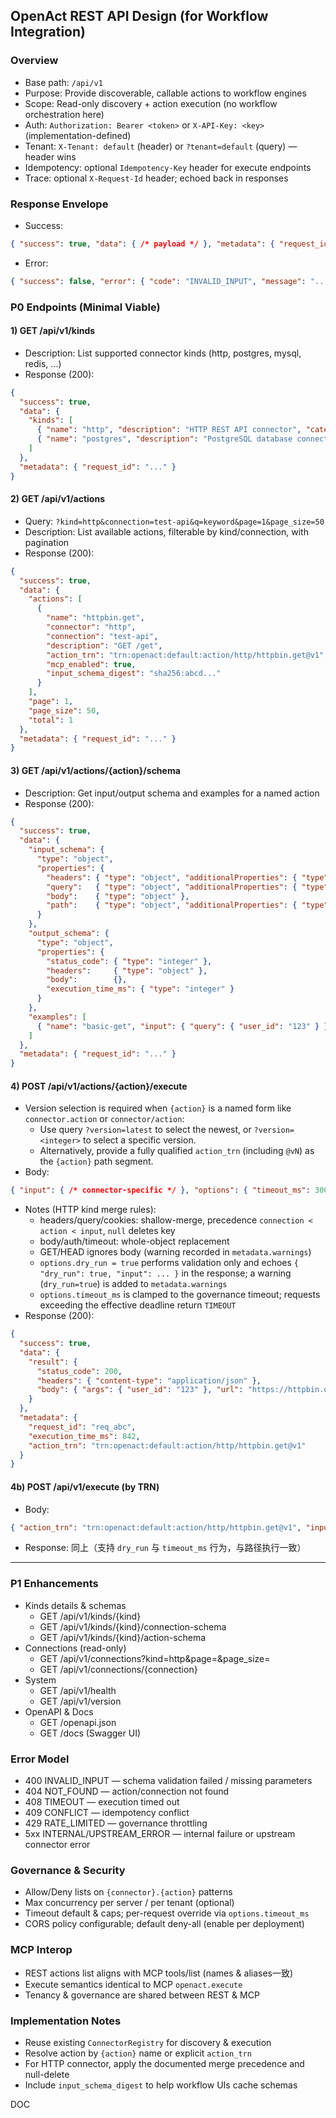 ## OpenAct REST API Design (for Workflow Integration)

### Overview
- Base path: `/api/v1`
- Purpose: Provide discoverable, callable actions to workflow engines
- Scope: Read-only discovery + action execution (no workflow orchestration here)
- Auth: `Authorization: Bearer <token>` or `X-API-Key: <key>` (implementation-defined)
- Tenant: `X-Tenant: default` (header) or `?tenant=default` (query) — header wins
- Idempotency: optional `Idempotency-Key` header for execute endpoints
- Trace: optional `X-Request-Id` header; echoed back in responses

### Response Envelope
- Success:
```json
{ "success": true, "data": { /* payload */ }, "metadata": { "request_id": "...", "execution_time_ms": 123 } }
```
- Error:
```json
{ "success": false, "error": { "code": "INVALID_INPUT", "message": "...", "details": { } }, "metadata": { "request_id": "..." } }
```

### P0 Endpoints (Minimal Viable)

#### 1) GET /api/v1/kinds
- Description: List supported connector kinds (http, postgres, mysql, redis, ...)
- Response (200):
```json
{
  "success": true,
  "data": {
    "kinds": [
      { "name": "http", "description": "HTTP REST API connector", "category": "web" },
      { "name": "postgres", "description": "PostgreSQL database connector", "category": "database" }
    ]
  },
  "metadata": { "request_id": "..." }
}
```

#### 2) GET /api/v1/actions
- Query: `?kind=http&connection=test-api&q=keyword&page=1&page_size=50`
- Description: List available actions, filterable by kind/connection, with pagination
- Response (200):
```json
{
  "success": true,
  "data": {
    "actions": [
      {
        "name": "httpbin.get",
        "connector": "http",
        "connection": "test-api",
        "description": "GET /get",
        "action_trn": "trn:openact:default:action/http/httpbin.get@v1",
        "mcp_enabled": true,
        "input_schema_digest": "sha256:abcd..."
      }
    ],
    "page": 1,
    "page_size": 50,
    "total": 1
  },
  "metadata": { "request_id": "..." }
}
```

#### 3) GET /api/v1/actions/{action}/schema
- Description: Get input/output schema and examples for a named action
- Response (200):
```json
{
  "success": true,
  "data": {
    "input_schema": {
      "type": "object",
      "properties": {
        "headers": { "type": "object", "additionalProperties": { "type": "string" } },
        "query":   { "type": "object", "additionalProperties": { "type": "string" } },
        "body":    { "type": "object" },
        "path":    { "type": "object", "additionalProperties": { "type": "string" } }
      }
    },
    "output_schema": {
      "type": "object",
      "properties": {
        "status_code": { "type": "integer" },
        "headers":     { "type": "object" },
        "body":        {},
        "execution_time_ms": { "type": "integer" }
      }
    },
    "examples": [
      { "name": "basic-get", "input": { "query": { "user_id": "123" } } }
    ]
  },
  "metadata": { "request_id": "..." }
}
```

#### 4) POST /api/v1/actions/{action}/execute
- Version selection is required when `{action}` is a named form like `connector.action` or `connector/action`:
  - Use query `?version=latest` to select the newest, or `?version=<integer>` to select a specific version.
  - Alternatively, provide a fully qualified `action_trn` (including `@vN`) as the `{action}` path segment.
- Body:
```json
{ "input": { /* connector-specific */ }, "options": { "timeout_ms": 30000, "dry_run": false } }
```
- Notes (HTTP kind merge rules):
  - headers/query/cookies: shallow-merge, precedence `connection < action < input`, `null` deletes key
  - body/auth/timeout: whole-object replacement
  - GET/HEAD ignores body (warning recorded in `metadata.warnings`)
  - `options.dry_run = true` performs validation only and echoes `{ "dry_run": true, "input": ... }` in the response; a warning (`dry_run=true`) is added to `metadata.warnings`
  - `options.timeout_ms` is clamped to the governance timeout; requests exceeding the effective deadline return `TIMEOUT`
- Response (200):
```json
{
  "success": true,
  "data": {
    "result": {
      "status_code": 200,
      "headers": { "content-type": "application/json" },
      "body": { "args": { "user_id": "123" }, "url": "https://httpbin.org/get?user_id=123" }
    }
  },
  "metadata": {
    "request_id": "req_abc",
    "execution_time_ms": 842,
    "action_trn": "trn:openact:default:action/http/httpbin.get@v1"
  }
}
```

#### 4b) POST /api/v1/execute (by TRN)
- Body:
```json
{ "action_trn": "trn:openact:default:action/http/httpbin.get@v1", "input": {}, "options": { } }
```
- Response: 同上（支持 `dry_run` 与 `timeout_ms` 行为，与路径执行一致）

---

### P1 Enhancements
- Kinds details & schemas
  - GET /api/v1/kinds/{kind}
  - GET /api/v1/kinds/{kind}/connection-schema
  - GET /api/v1/kinds/{kind}/action-schema
- Connections (read-only)
  - GET /api/v1/connections?kind=http&page=&page_size=
  - GET /api/v1/connections/{connection}
- System
  - GET /api/v1/health
  - GET /api/v1/version
- OpenAPI & Docs
  - GET /openapi.json
  - GET /docs (Swagger UI)

### Error Model
- 400 INVALID_INPUT — schema validation failed / missing parameters
- 404 NOT_FOUND — action/connection not found
- 408 TIMEOUT — execution timed out
- 409 CONFLICT — idempotency conflict
- 429 RATE_LIMITED — governance throttling
- 5xx INTERNAL/UPSTREAM_ERROR — internal failure or upstream connector error

### Governance & Security
- Allow/Deny lists on `{connector}.{action}` patterns
- Max concurrency per server / per tenant (optional)
- Timeout default & caps; per-request override via `options.timeout_ms`
- CORS policy configurable; default deny-all (enable per deployment)

### MCP Interop
- REST actions list aligns with MCP tools/list (names & aliases一致)
- Execute semantics identical to MCP `openact.execute`
- Tenancy & governance are shared between REST & MCP

### Implementation Notes
- Reuse existing `ConnectorRegistry` for discovery & execution
- Resolve action by `{action}` name or explicit `action_trn`
- For HTTP connector, apply the documented merge precedence and null-delete
- Include `input_schema_digest` to help workflow UIs cache schemas

DOC
